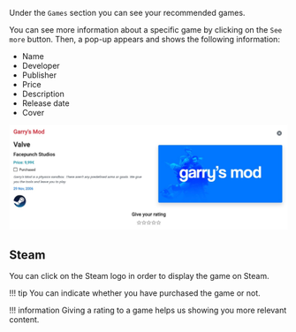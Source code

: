 Under the `Games` section you can see your recommended games.

You can see more information about a specific game by clicking on the `See more` button. Then, a pop-up appears and shows the following information:

- Name
- Developer
- Publisher
- Price
- Description
- Release date
- Cover

![](../../assets/images/popup-games.jpg)

## Steam

You can click on the Steam logo in order to display the game on Steam.

!!! tip
    You can indicate whether you have purchased the game or not.

!!! information
    Giving a rating to a game helps us showing you more relevant content.
